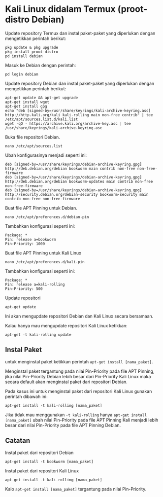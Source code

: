 # Kali Linux didalam Termux (proot-distro Debian)

Update repository Termux dan instal paket-paket yang diperlukan dengan mengetikkan perintah berikut:

```
pkg update & pkg upgrade
pkg install proot-distro
pd install debian 
```

Masuk ke Debian dengan perintah:

```
pd login debian
```

Update repository Debian dan instal paket-paket yang diperlukan dengan mengetikkan perintah berikut:

```
apt-get update && apt-get upgrade
apt-get install wget
apt-get install gpg
echo "deb [signed-by=/usr/share/keyrings/kali-archive-keyring.asc] http://http.kali.org/kali kali-rolling main non-free contrib" | tee /etc/apt/sources.list.d/kali.list
wget -qO - https://archive.kali.org/archive-key.asc | tee /usr/share/keyrings/kali-archive-keyring.asc
```

Buka file repositori Debian.

```
nano /etc/apt/sources.list
```

Ubah konfigurasinya menjadi seperti ini:

```
deb [signed-by=/usr/share/keyrings/debian-archive-keyring.gpg] http://deb.debian.org/debian bookworm main contrib non-free non-free-firmware
deb [signed-by=/usr/share/keyrings/debian-archive-keyring.gpg] http://deb.debian.org/debian bookworm-updates main contrib non-free non-free-firmware
deb [signed-by=/usr/share/keyrings/debian-archive-keyring.gpg] http://security.debian.org/debian-security bookworm-security main contrib non-free non-free-firmware
```

Buat file APT Pinning untuk Debian.

```
nano /etc/apt/preferences.d/debian-pin
```

Tambahkan konfigurasi seperti ini:

```
Package: *
Pin: release a=bookworm
Pin-Priority: 1000
```

Buat file APT Pinning untuk Kali Linux 

```
nano /etc/apt/preferences.d/kali-pin
```

Tambahkan konfigurasi seperti ini:

```
Package: *
Pin: release a=kali-rolling
Pin-Priority: 500
```

Update repositori

```
apt-get update
```

Ini akan mengupdate repositori Debian dan Kali Linux secara bersamaan.

Kalau hanya mau mengupdate repositori Kali Linux ketikkan:

```
apt-get -t kali-rolling update 
```

## Instal Paket 

untuk menginstal paket ketikkan perintah `apt-get install [nama_paket]`.

Menginstal paket tergantung pada nilai Pin-Priority pada file APT Pinning, jika nilai Pin-Priority Debian lebih besar dari Pin-Priority Kali Linux maka secara default akan menginstal paket dari repositori Debian.

Pada kasus ini untuk menginstal paket dari repositori Kali Linux gunakan perintah dibawah ini:

```
apt-get install -t kali-rolling [nama_paket]
```

Jika tidak mau menggunakan `-t kali-rolling` hanya `apt-get install [nama_paket]` ubah nilai Pin-Priority pada file APT Pinning Kali menjadi lebih besar dari nilai Pin-Priority pada file APT Pinning Debian.

## Catatan 

Instal paket dari repositori Debian

```
apt-get install -t bookworm [nama_paket]
```

Instal paket dari repositori Kali Linux

```
apt-get install -t kali-rolling [nama_paket]
```

Kalo `apt-get install [nama_paket]` tergantung pada nilai Pin-Priority.
